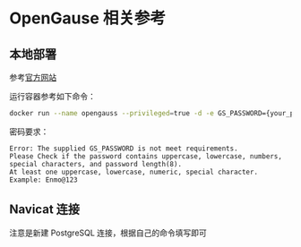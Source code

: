 # OpenGause 相关参考

## 本地部署

参考[官方网站](https://docs.opengauss.org/zh/docs/7.0.0-RC1/docs/InstallationGuide/%E5%AE%B9%E5%99%A8%E9%95%9C%E5%83%8F%E5%AE%89%E8%A3%85.html)

运行容器参考如下命令：

```bash
docker run --name opengauss --privileged=true -d -e GS_PASSWORD={your_pwd} -e GS_NODENAME=matrixaidb -e GS_USERNAME=matrixai -e GS_DB=matrixai -v {/you/path/to/backend/db }:/var/lib/opengauss -p 8888:5432 opengauss/opengauss-server:latest
```

密码要求：

```log
Error: The supplied GS_PASSWORD is not meet requirements.
Please Check if the password contains uppercase, lowercase, numbers, special characters, and password length(8).
At least one uppercase, lowercase, numeric, special character.
Example: Enmo@123
```

## Navicat 连接

注意是新建 PostgreSQL 连接，根据自己的命令填写即可
